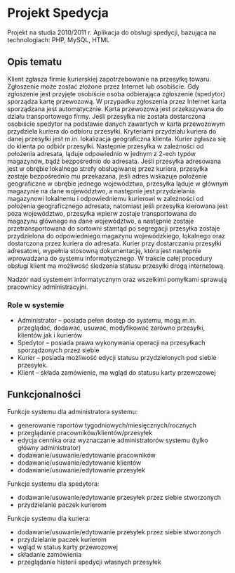 # Projekt Spedycja
Projekt na studia 2010/2011 r. Aplikacja do obsługi spedycji, bazująca na technologiach: PHP, MySQL, HTML

## Opis tematu

Klient zgłasza firmie kurierskiej zapotrzebowanie na przesyłkę towaru. Zgłoszenie może zostać złożone przez Internet lub osobiście. Gdy zgłoszenie jest przyjęte osobiście osoba odbierająca zgłoszenie (spedytor) sporządza kartę przewozową. W przypadku zgłoszenia przez Internet karta sporządzana jest automatycznie. Karta przewozowa jest przekazywana do działu transportowego firmy. Jeśli przesyłka nie została dostarczona osobiście spedytor na podstawie danych zawartych w karta przewozowym przydziela kuriera do odbioru przesyłki. Kryteriami przydziału kuriera do danej przesyłki jest m.in. lokalizacja geograficzna klienta. Kurier zgłasza się do klienta po odbiór przesyłki. Następnie przesyłka w zależności od położenia adresata, ląduje odpowiednio w jednym z 2-ech typów magazynów, bądź bezpośrednio do adresata. Jeśli przesyłka adresowana jest w obrębie lokalnego strefy obsługiwanej przez kuriera, przesyłka zostaje bezpośrednio mu przekazana, jeśli adres wskazuje położenie geograficzne w obrębie jednego województwa, przesyłka ląduje w głównym magazynie na dane województwo, a następnie jest przydzielania magazynowi lokalnemu i odpowiedniemu kurierowi w zależności od położenia geograficznego adresata, natomiast jeśli przesyłka kierowana jest poza województwo, przesyłka wpierw zostaje transportowana do magazynu głównego na dane województwo, a następnie zostaje przetransportowana do sortowni stamtąd po segregacji przesyłka zostaje przydzielona do odpowiedniego magazynu wojewódzkiego, lokalnego oraz dostarczona przez kuriera do adresata. Kurier przy dostarczaniu przesyłki adresatowi, wypełnia stosowną dokumentację, która jest następnie wprowadzana do systemu informatycznego. W trakcie całej procedury obsługi klient ma możliwość śledzenia statusu przesyłki drogą internetową.

Nadzór nad systemem informatycznym oraz wszelkimi pomyłkami sprawują pracownicy administracyjni. 

### Role w systemie

* Administrator – posiada pełen dostęp do systemu, mogą m.in. przeglądać, dodawać, usuwać, modyfikować zarówno przesyłki, klientów jak i kurierów
* Spedytor – posiada prawa wykonywania operacji na przesyłkach sporządzonych przez siebie
* Kurier – posiada możliwość edycji statusu przydzielonych pod siebie przesyłek.
* Klient – składa zamówienie, ma wgląd do statusu karty przewozowej

## Funkcjonalności

Funkcje systemu dla administratora systemu:
* generowanie raportów tygodniowych/miesięcznych/rocznych
* przeglądanie pracowników/klientów/przesyłek
* edycja cennika oraz wyznaczanie administratorów systemu (tylko główny administrator)
* dodawanie/usuwanie/edytowanie pracowników
* dodawanie/usuwanie/edytowanie klientów
* dodawanie/usuwanie/edytowanie przesyłek

Funkcje systemu dla spedytora:
* dodawanie/usuwanie/edytowanie przesyłek przez siebie stworzonych
* przydzielanie paczek kurierom

Funkcje systemu dla kuriera:
* dodawanie/usuwanie/edytowanie przesyłek przez siebie stworzonych
* przydzielanie paczek kurierom
* wgląd w status karty przewozowej
* składanie zamówienia
* przeglądanie historii spedycji własnych przesyłek
